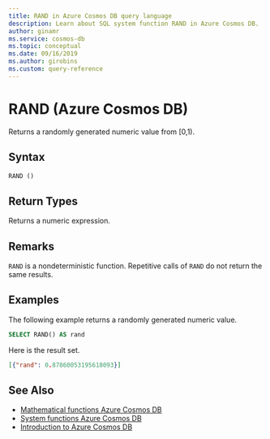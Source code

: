 ```yaml
---
title: RAND in Azure Cosmos DB query language
description: Learn about SQL system function RAND in Azure Cosmos DB.
author: ginamr
ms.service: cosmos-db
ms.topic: conceptual
ms.date: 09/16/2019
ms.author: girobins
ms.custom: query-reference
---
```

# RAND (Azure Cosmos DB)
 Returns a randomly generated numeric value from [0,1).
 
## Syntax
  
```sql
RAND ()  
```  

## Return Types

  Returns a numeric expression.

## Remarks

  `RAND` is a nondeterministic function. Repetitive calls of `RAND` do not return the same results.

## Examples
  
  The following example returns a randomly generated numeric value.
  
```sql
SELECT RAND() AS rand 
```  
  
 Here is the result set.  
  
```json
[{"rand": 0.87860053195618093}]  
``` 

## See Also

- [Mathematical functions Azure Cosmos DB](sql-query-mathematical-functions.md)
- [System functions Azure Cosmos DB](sql-query-system-functions.md)
- [Introduction to Azure Cosmos DB](introduction.md)
